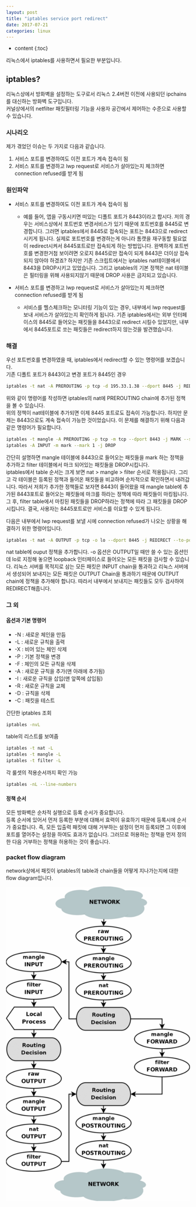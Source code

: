 ```yaml
---
layout: post
title: "iptables service port redirect"
date: 2017-07-21
categories: linux
---
```


* content
{:toc}

리눅스에서 iptables를 사용하면서 필요한 부분입니다.

## iptables?

리눅스상에서 방화벽을 설정하는 도구로서 리눅스 2.4버전 이전에 사용되던 ipchains를 대신하는 방화벽 도구입니다.  
커널상에서의 netfilter 패킷필터링 기능을 사용자 공간에서 제어하는 수준으로 사용할 수 있습니다.

### 시나리오

제가 겪었던 이슈는 두 가지로 다음과 같습니다.  
1. 서비스 포트를 변경하여도 이전 포트가 계속 접속이 됨
2. 서비스 포트를 변경하고 lwp request로 서비스가 살아있는지 체크하면 connection refused를 받게 됨

### 원인파악

* 서비스 포트를 변경하여도 이전 포트가 계속 접속이 됨  

  * 예를 들어, 앱을 구동시키면 떠있는 디폴트 포트가 8443이라고 합시다. 저의 경우는 서비스상에서 포트번호 변경서비스가 있기 때문에 포트번호를 8445로 변경합니다. 그러면 iptables에서 8445로 접속되는 포트는 8443으로 redirect시키게 됩니다. 실제로 포트번호를 변경하는게 아니라 톰캣을 재구동할 필요없이 redirect시켜서 8445포트로만 접속되게 하는 방법입니다. 완벽하게 포트번호를 변경한거첨 보이려면 오로지 8445로만 접속이 되게 8443은 더이상 접속되지 않아야 하겠죠? 하지만 기존 스크립트에서는 iptables nat테이블에서 8443을 DROP시키고 있었습니다. 그리고 iptables의 기본 정책은 nat 테이블은 필터링을 위해 사용되지않기 때문에 DROP 사용은 금지되고 있습니다.  


* 서비스 포트를 변경하고 lwp request로 서비스가 살아있는지 체크하면 connection refused를 받게 됨  

  * 서비스를 헬스체크하는 모니터링 기능이 있는 경우, 내부에서 lwp request를 보내 서비스가 살아있는지 확인하게 됩니다. 기존 iptables에서는 외부 인터페이스의 8445로 들어오는 패킷들을 8443으로 redirect 시킬수 있었지만, 내부에서 8445포트로 쏘는 패킷들은 redirect하지 않는것을 발견했습니다.  

### 해결

우선 포트번호를 변경하였을 때, iptables에서 redirect할 수 있는 명령어를 보겠습니다.  
기존 디폴트 포트가 8443이고 변경 포트가 8445인 경우
```bash
iptables -t nat -A PREROUTING -p tcp -d 195.33.1.38 --dport 8445 -j REDIRECT --to-ports 8443
```
위와 같이 명령어를 작성하면 iptables의 nat에 PREROUTING chain에 추가된 정책을 볼 수 있습니다.  
위의 정책이 nat테이블에 추가되면 이제 8445 포트로도 접속이 가능합니다. 하지만 문제는 8443으로도 계속 접속이 가능한 것이었습니다. 이 문제를 해결하기 위해 다음과 같은 명령어가 필요합니다.

```bash
iptables -t mangle -A PREROUTING -p tcp -m tcp --dport 8443 -j MARK --set-mark 1
iptables -A INPUT -m mark --mark 1 -j DROP
```
간단히 설명하면 mangle 테이블에 8443으로 들어오는 패킷들을 mark 하는 정책을 추가하고
filter 테이블에서 마크 되어있는 패킷들을 DROP시킵니다.  
iptables에서 table 순서는 크게 보면 nat > mangle > filter 순서로 적용됩니다. 그리고 각 테이블은 등록된 정책과 들어온 패킷들을 비교하며 순차적으로 확인하면서 내려갑니다. 따라서 저희가 추가한 정책들로 보자면 8443이 들어왔을 때 mangle table에 추가된 8443포트로 들어오는 패킷들에 마크를 하라는 정책에 따라 패킷들이 마킹됩니다. 그 후, filter table에서 마킹된 패킷들을 DROP하라는 정책에 따라 그 패킷들을 DROP시킵니다. 결국, 사용자는 8445포트로만 서비스를 이요할 수 있게 됩니다.

다음은 내부에서 lwp request를 보낼 시에 connection refused가 나오는 상황을 해결하기 위한 명령어입니다.
```bash
iptables -t nat -A OUTPUT -p tcp -o lo --dport 8445 -j REDIRECT --to-ports 8443
```
nat table에 ouput 정책을 추가합니다. -o 옵션은 OUTPUT일 때만 쓸 수 있는 옵션인데 lo로 지정해 놓으면 loopback 인터페이스로 들어오는 모든 패킷을 검사할 수 있습니다. 리눅스 서버를 목적지로 삼는 모든 패킷은 INPUT chain을 통과하고 리눅스 서버에서 생성되어 보내지는 모든 패킷은 OUTPUT Chain을 통과하기 때문에 OUTPUT chain에 정책을 추가해야 합니다. 따라서 내부에서 보내지는 패킷들도 모두 검사하여 REDIRECT해줍니다.

### 그 외

#### 옵션과 기본 명령어  

- -N : 새로운 체인을 만듬
- -L : 새로운 규칙을 출력
- -X : 비어 있는 체인 삭제
- -P : 기본 정책을 변경
- -F : 체인의 모든 규칙을 삭제
- -A : 새로운 규칙을 추가(맨 아래에 추가됨)
- -I : 새로운 규칙을 삽입(맨 앞쪽에 삽입됨)
- -R : 새로운 규칙을 교체
- -D : 규칙을 삭제
- -C : 패킷을 테스트

간단한 iptables 조회
```bash
iptables -nvL
```
table의 리스트를 보여줌
```bash
iptables -t nat -L
iptables -t mangle -L
iptables -t filter -L
```
각 룰셋의 적용순서까지 확인 가능
```bash
iptables -nL --line-numbers
```
#### 정책 순서
모든 방화벽은 순차적 실행으로 등록 순서가 중요합니다.  
등록 순서에 있어서 먼저 등록한 부분에 대해서 효력이 유효하기 때문에 등록시에 순서가 중요합니다. 즉, 모든 입출력 패킷에 대해 거부하는 설정이 먼저 등록되면 그 이후에 포트를 열어주는 설정을 하여도 효과가 없습니다. 그러므로 허용하는 정책을 먼저 정의한 다음 거부하는 정책을 허용하는 것이 좋습니다.

### packet flow diagram
network상에서 패킷이 iptables의 table과 chain들을 어떻게 지나가는지에 대한 flow diagram입니다.  

![_config.yml](/media/iptables/net_flow_diagram.PNG)

